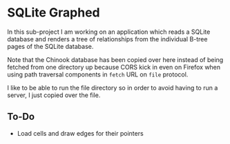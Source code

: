 # SQLite Graphed

In this sub-project I am working on an application which reads a SQLite database
and renders a tree of relationships from the individual B-tree pages of the SQLite
database.

Note that the Chinook database has been copied over here instead of being fetched
from one directory up because CORS kick in even on Firefox when using path traversal
components in `fetch` URL on `file` protocol.

I like to be able to run the file directory so in order to avoid having to run a
server, I just copied over the file.

## To-Do

- Load cells and draw edges for their pointers
